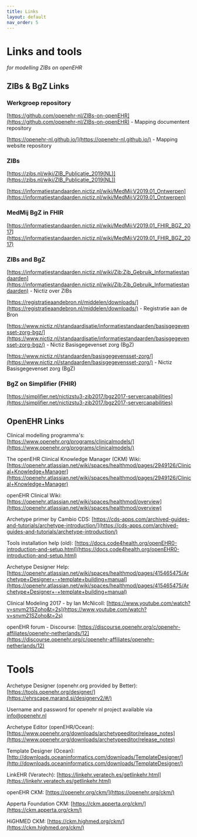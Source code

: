 ```yaml
---
title: Links
layout: default
nav_order: 5
---
```


# Links and tools
*for modelling ZIBs on openEHR*

## ZIBs & BgZ Links

### Werkgroep repository

[https://github.com/openehr-nl/ZIBs-on-openEHR](https://github.com/openehr-nl/ZIBs-on-openEHR) - Mapping documentent repository

[https://openehr-nl.github.io/](https://openehr-nl.github.io/) - Mapping website repository

 ### ZIBs

[https://zibs.nl/wiki/ZIB_Publicatie_2019(NL)](https://zibs.nl/wiki/ZIB_Publicatie_2019(NL))

[https://informatiestandaarden.nictiz.nl/wiki/MedMij:V2019.01_Ontwerpen](https://informatiestandaarden.nictiz.nl/wiki/MedMij:V2019.01_Ontwerpen)

  
### MedMij BgZ in FHIR

[https://informatiestandaarden.nictiz.nl/wiki/MedMij:V2019.01_FHIR_BGZ_2017](https://informatiestandaarden.nictiz.nl/wiki/MedMij:V2019.01_FHIR_BGZ_2017)

 ### ZIBs and BgZ

[https://informatiestandaarden.nictiz.nl/wiki/Zib:Zib_Gebruik_Informatiestandaarden](https://informatiestandaarden.nictiz.nl/wiki/Zib:Zib_Gebruik_Informatiestandaarden) - Nictiz over ZIBs

[https://registratieaandebron.nl/middelen/downloads/](https://registratieaandebron.nl/middelen/downloads/) - Registratie aan de Bron

[https://www.nictiz.nl/standaardisatie/informatiestandaarden/basisgegevensset-zorg-bgz/](https://www.nictiz.nl/standaardisatie/informatiestandaarden/basisgegevensset-zorg-bgz/) - Nictiz Basisgegevenset zorg (BgZ)

[https://www.nictiz.nl/standaarden/basisgegevensset-zorg/](https://www.nictiz.nl/standaarden/basisgegevensset-zorg/) - Nictiz Basisgegevenset zorg (BgZ)

  

### BgZ on Simplifier (FHIR)

[https://simplifier.net/nictizstu3-zib2017/bgz2017-servercapabilities](https://simplifier.net/nictizstu3-zib2017/bgz2017-servercapabilities)

## OpenEHR Links

 Clinical modelling programma's: 
[https://www.openehr.org/programs/clinicalmodels/](https://www.openehr.org/programs/clinicalmodels/)

 The openEHR Clinical Knowledge Manager (CKM) Wiki:
[https://openehr.atlassian.net/wiki/spaces/healthmod/pages/2949126/Clinical+Knowledge+Manager](https://openehr.atlassian.net/wiki/spaces/healthmod/pages/2949126/Clinical+Knowledge+Manager)

  openEHR Clinical Wiki:
 [https://openehr.atlassian.net/wiki/spaces/healthmod/overview](https://openehr.atlassian.net/wiki/spaces/healthmod/overview)

 Archetype primer by Cambio CDS:
[https://cds-apps.com/archived-guides-and-tutorials/archetype-introduction/](https://cds-apps.com/archived-guides-and-tutorials/archetype-introduction/)

Tools installation help (old):
[https://docs.code4health.org/openEHR0-introduction-and-setup.html](https://docs.code4health.org/openEHR0-introduction-and-setup.html)

 Archetype Designer Help:
[https://openehr.atlassian.net/wiki/spaces/healthmod/pages/415465475/Archetype+Designer+-+template+building+manual](https://openehr.atlassian.net/wiki/spaces/healthmod/pages/415465475/Archetype+Designer+-+template+building+manual)

Clinical Modeling 2017 - by Ian McNicoll:
[https://www.youtube.com/watch?v=snvm21SZoho&t=2s](https://www.youtube.com/watch?v=snvm21SZoho&t=2s)

 openEHR forum - Discourse:
[https://discourse.openehr.org/c/openehr-affiliates/openehr-netherlands/12](https://discourse.openehr.org/c/openehr-affiliates/openehr-netherlands/12)

# Tools

Archetype Designer (openehr.org provided by Better):
[https://tools.openehr.org/designer/](https://ehrscape.marand.si/designerv2/#/)

Username and password for openehr nl project available via info@openehr.nl
  

Archetype Editor (openEHR/Ocean):
[https://www.openehr.org/downloads/archetypeeditor/release_notes](https://www.openehr.org/downloads/archetypeeditor/release_notes)

Template Designer (Ocean):
[http://downloads.oceaninformatics.com/downloads/TemplateDesigner/](http://downloads.oceaninformatics.com/downloads/TemplateDesigner/)

 LinkEHR (Veratech):
[https://linkehr.veratech.es/getlinkehr.html](https://linkehr.veratech.es/getlinkehr.html)

  
openEHR CKM:
[https://openehr.org/ckm/](https://openehr.org/ckm/)

 Apperta Foundation CKM:
[https://ckm.apperta.org/ckm/](https://ckm.apperta.org/ckm/)

 HiGHMED CKM:
[https://ckm.highmed.org/ckm/](https://ckm.highmed.org/ckm/)
